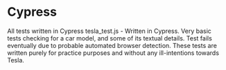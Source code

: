 # Cypress
All tests written in Cypress
tesla_test.js - Written in Cypress. Very basic tests checking for a car model, and some of its textual details. Test fails eventually due to probable automated browser detection. These tests are written purely for practice purposes and without any ill-intentions towards Tesla.
